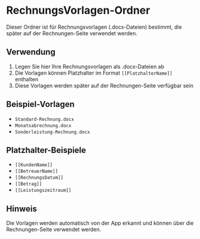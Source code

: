 # RechnungsVorlagen-Ordner

Dieser Ordner ist für Rechnungsvorlagen (.docx-Dateien) bestimmt, die später auf der Rechnungen-Seite verwendet werden.

## Verwendung

1. Legen Sie hier Ihre Rechnungsvorlagen als .docx-Dateien ab
2. Die Vorlagen können Platzhalter im Format `[[PlatzhalterName]]` enthalten
3. Diese Vorlagen werden später auf der Rechnungen-Seite verfügbar sein

## Beispiel-Vorlagen

- `Standard-Rechnung.docx`
- `Monatsabrechnung.docx`
- `Sonderleistung-Rechnung.docx`

## Platzhalter-Beispiele

- `[[KundenName]]`
- `[[BetreuerName]]`
- `[[RechnungsDatum]]`
- `[[Betrag]]`
- `[[Leistungszeitraum]]`

## Hinweis

Die Vorlagen werden automatisch von der App erkannt und können über die Rechnungen-Seite verwendet werden. 